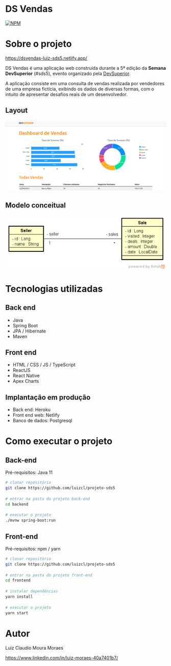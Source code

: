 # DS Vendas 
[![NPM](https://img.shields.io/npm/l/react)](https://github.com/luizcl/projeto-sds5/blob/main/LICENSE) 

# Sobre o projeto

https://dsvendas-luiz-sds5.netlify.app/

DS Vendas é uma aplicação web construída durante a 5ª edição da **Semana DevSuperior** (#sds5), evento organizado pela [DevSuperior](https://devsuperior.com "Site da DevSuperior").

A aplicação consiste em uma consulta de vendas realizada por vendedores de uma empresa fictícia, exibindo os dados de diversas formas, com o intuito de apresentar desafios reais de um desenvolvedor.

## Layout
![Web](https://github.com/luizcl/assets/blob/main/frontend.PNG)

## Modelo conceitual
![Modelo Conceitual](https://github.com/luizcl/assets/blob/main/conceptual-model-sds5.png)

# Tecnologias utilizadas
## Back end
- Java
- Spring Boot
- JPA / Hibernate
- Maven
## Front end
- HTML / CSS / JS / TypeScript
- ReactJS
- React Native
- Apex Charts
## Implantação em produção
- Back end: Heroku
- Front end web: Netlify
- Banco de dados: Postgresql

# Como executar o projeto

## Back-end
Pré-requisitos: Java 11

```bash
# clonar repositório
git clone https://github.com/luizcl/projeto-sds5

# entrar na pasta do projeto back-end
cd backend

# executar o projeto
./mvnw spring-boot:run
```

## Front-end
Pré-requisitos: npm / yarn

```bash
# clonar repositório
git clone https://github.com/luizcl/projeto-sds5

# entrar na pasta do projeto front-end
cd frontend

# instalar dependências
yarn install

# executar o projeto
yarn start
```

# Autor

Luiz Claudio Moura Moraes

https://www.linkedin.com/in/luiz-moraes-40a7401b7/

